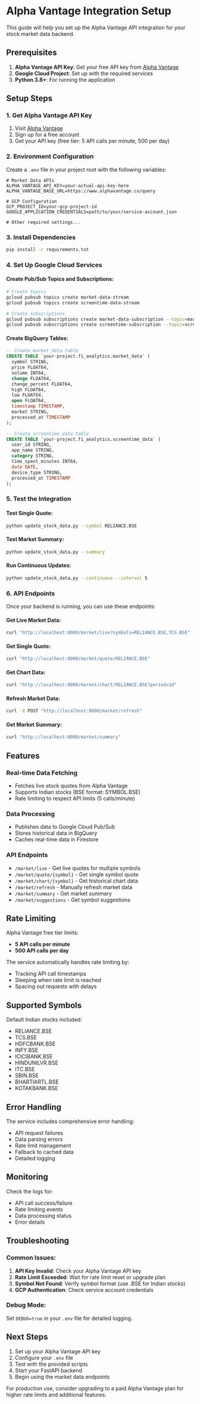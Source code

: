 # Alpha Vantage Integration Setup

This guide will help you set up the Alpha Vantage API integration for your stock market data backend.

## Prerequisites

1. **Alpha Vantage API Key**: Get your free API key from [Alpha Vantage](https://www.alphavantage.co/support/#api-key)
2. **Google Cloud Project**: Set up with the required services
3. **Python 3.8+**: For running the application

## Setup Steps

### 1. Get Alpha Vantage API Key

1. Visit [Alpha Vantage](https://www.alphavantage.co/support/#api-key)
2. Sign up for a free account
3. Get your API key (free tier: 5 API calls per minute, 500 per day)

### 2. Environment Configuration

Create a `.env` file in your project root with the following variables:

```env
# Market Data APIs
ALPHA_VANTAGE_API_KEY=your-actual-api-key-here
ALPHA_VANTAGE_BASE_URL=https://www.alphavantage.co/query

# GCP Configuration
GCP_PROJECT_ID=your-gcp-project-id
GOOGLE_APPLICATION_CREDENTIALS=path/to/your/service-account.json

# Other required settings...
```

### 3. Install Dependencies

```bash
pip install -r requirements.txt
```

### 4. Set Up Google Cloud Services

#### Create Pub/Sub Topics and Subscriptions:

```bash
# Create topics
gcloud pubsub topics create market-data-stream
gcloud pubsub topics create screentime-data-stream

# Create subscriptions
gcloud pubsub subscriptions create market-data-subscription --topic=market-data-stream
gcloud pubsub subscriptions create screentime-subscription --topic=screentime-data-stream
```

#### Create BigQuery Tables:

```sql
-- Create market_data table
CREATE TABLE `your-project.fi_analytics.market_data` (
  symbol STRING,
  price FLOAT64,
  volume INT64,
  change FLOAT64,
  change_percent FLOAT64,
  high FLOAT64,
  low FLOAT64,
  open FLOAT64,
  timestamp TIMESTAMP,
  market STRING,
  processed_at TIMESTAMP
);

-- Create screentime_data table
CREATE TABLE `your-project.fi_analytics.screentime_data` (
  user_id STRING,
  app_name STRING,
  category STRING,
  time_spent_minutes INT64,
  date DATE,
  device_type STRING,
  processed_at TIMESTAMP
);
```

### 5. Test the Integration

#### Test Single Quote:
```bash
python update_stock_data.py --symbol RELIANCE.BSE
```

#### Test Market Summary:
```bash
python update_stock_data.py --summary
```

#### Run Continuous Updates:
```bash
python update_stock_data.py --continuous --interval 5
```

### 6. API Endpoints

Once your backend is running, you can use these endpoints:

#### Get Live Market Data:
```bash
curl "http://localhost:8000/market/live?symbols=RELIANCE.BSE,TCS.BSE"
```

#### Get Single Quote:
```bash
curl "http://localhost:8000/market/quote/RELIANCE.BSE"
```

#### Get Chart Data:
```bash
curl "http://localhost:8000/market/chart/RELIANCE.BSE?period=1d"
```

#### Refresh Market Data:
```bash
curl -X POST "http://localhost:8000/market/refresh"
```

#### Get Market Summary:
```bash
curl "http://localhost:8000/market/summary"
```

## Features

### Real-time Data Fetching
- Fetches live stock quotes from Alpha Vantage
- Supports Indian stocks (BSE format: SYMBOL.BSE)
- Rate limiting to respect API limits (5 calls/minute)

### Data Processing
- Publishes data to Google Cloud Pub/Sub
- Stores historical data in BigQuery
- Caches real-time data in Firestore

### API Endpoints
- `/market/live` - Get live quotes for multiple symbols
- `/market/quote/{symbol}` - Get single symbol quote
- `/market/chart/{symbol}` - Get historical chart data
- `/market/refresh` - Manually refresh market data
- `/market/summary` - Get market summary
- `/market/suggestions` - Get symbol suggestions

## Rate Limiting

Alpha Vantage free tier limits:
- **5 API calls per minute**
- **500 API calls per day**

The service automatically handles rate limiting by:
- Tracking API call timestamps
- Sleeping when rate limit is reached
- Spacing out requests with delays

## Supported Symbols

Default Indian stocks included:
- RELIANCE.BSE
- TCS.BSE
- HDFCBANK.BSE
- INFY.BSE
- ICICIBANK.BSE
- HINDUNILVR.BSE
- ITC.BSE
- SBIN.BSE
- BHARTIARTL.BSE
- KOTAKBANK.BSE

## Error Handling

The service includes comprehensive error handling:
- API request failures
- Data parsing errors
- Rate limit management
- Fallback to cached data
- Detailed logging

## Monitoring

Check the logs for:
- API call success/failure
- Rate limiting events
- Data processing status
- Error details

## Troubleshooting

### Common Issues:

1. **API Key Invalid**: Check your Alpha Vantage API key
2. **Rate Limit Exceeded**: Wait for rate limit reset or upgrade plan
3. **Symbol Not Found**: Verify symbol format (use .BSE for Indian stocks)
4. **GCP Authentication**: Check service account credentials

### Debug Mode:
Set `DEBUG=true` in your `.env` file for detailed logging.

## Next Steps

1. Set up your Alpha Vantage API key
2. Configure your `.env` file
3. Test with the provided scripts
4. Start your FastAPI backend
5. Begin using the market data endpoints

For production use, consider upgrading to a paid Alpha Vantage plan for higher rate limits and additional features. 